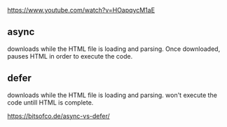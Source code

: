 https://www.youtube.com/watch?v=HOapqycM1aE

## async

downloads while the HTML file is loading and parsing. Once downloaded, pauses HTML in order to execute the code.

## defer

downloads while the HTML file is loading and parsing. won't execute the code untill HTML is complete.

https://bitsofco.de/async-vs-defer/

